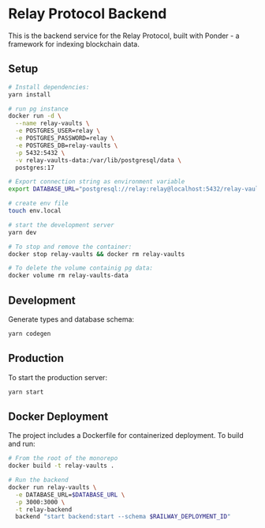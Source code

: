 # Relay Protocol Backend

This is the backend service for the Relay Protocol, built with Ponder - a framework for indexing blockchain data.

## Setup

```bash
# Install dependencies:
yarn install

# run pg instance
docker run -d \
  --name relay-vaults \
  -e POSTGRES_USER=relay \
  -e POSTGRES_PASSWORD=relay \
  -e POSTGRES_DB=relay-vaults \
  -p 5432:5432 \
  -v relay-vaults-data:/var/lib/postgresql/data \
  postgres:17

# Export connection string as environment variable
export DATABASE_URL="postgresql://relay:relay@localhost:5432/relay-vaults"

# create env file
touch env.local

# start the development server
yarn dev

# To stop and remove the container:
docker stop relay-vaults && docker rm relay-vaults

# To delete the volume containig pg data:
docker volume rm relay-vaults-data

```

## Development

Generate types and database schema:

```bash
yarn codegen
```

## Production

To start the production server:

```bash
yarn start
```

## Docker Deployment

The project includes a Dockerfile for containerized deployment. To build and run:

```bash
# From the root of the monorepo
docker build -t relay-vaults .

# Run the backend
docker run relay-vaults \
  -e DATABASE_URL=$DATABASE_URL \
  -p 3000:3000 \
  -t relay-backend
  backend "start backend:start --schema $RAILWAY_DEPLOYMENT_ID"
```

